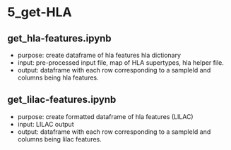 # 5_get-HLA

## get_hla-features.ipynb
* purpose: create dataframe of hla features hla dictionary
* input: pre-processed input file, map of HLA supertypes, hla helper file. 
* output: dataframe with each row corresponding to a sampleId and columns being hla features. 

## get_lilac-features.ipynb
* purpose: create formatted dataframe of hla features (LILAC)
* input: LILAC output
* output: dataframe with each row corresponding to a sampleId and columns being lilac features.
